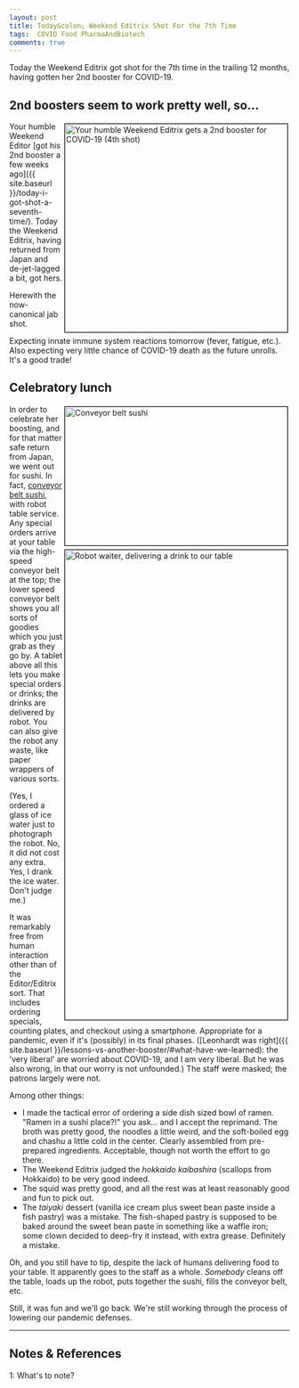 ```yaml
---
layout: post
title: Today&colon; Weekend Editrix Shot For the 7th Time
tags:  COVID Food PharmaAndBiotech
comments: true
---
```


Today the Weekend Editrix got shot for the 7th time in the trailing 12 months, having gotten
her 2nd booster for COVID-19.  

## 2nd boosters seem to work pretty well, so&hellip;  

<img src="{{ site.baseurl }}/images/2022-04-28-weekend-editrix-shot-seventh-time-shot.jpg" width="400" height="374" alt="Your humble Weekend Editrix gets a 2nd booster for COVID-19 (4th shot)" title="Your humble Weekend Editrix gets a 2nd booster for COVID-19 (4th shot)" style="float: right; margin: 3px 3px 3px 3px; border: 1px solid #000000;">
Your humble Weekend Editor 
[got his 2nd booster a few weeks ago]({{ site.baseurl }}/today-i-got-shot-a-seventh-time/).
Today the Weekend Editrix, having returned from Japan and de-jet-lagged a bit, got hers.  

Herewith the now-canonical jab shot.  

Expecting innate immune system reactions tomorrow (fever, fatigue, etc.).  Also expecting
very little chance of COVID-19 death as the future unrolls.  It's a good trade!  


## Celebratory lunch  

<a href="{{ site.baseurl }}/images/2022-04-28-weekend-editrix-shot-sevent-time-conveyor-belt-sushi.jpg"><img src="{{ site.baseurl }}/images/2022-04-28-weekend-editrix-shot-sevent-time-conveyor-belt-sushi-thumb.jpg" width="400" height="249" alt="Conveyor belt sushi" title="Conveyor belt sushi" style="float: right; margin: 3px 3px 3px 3px; border: 1px solid #000000;"></a>
<a href="{{ site.baseurl }}/images/2022-04-28-weekend-editrix-shot-sevent-time-robot-waiter.jpg"><img src="{{ site.baseurl }}/images/2022-04-28-weekend-editrix-shot-sevent-time-robot-waiter-thumb.jpg" width="400" height="844" alt="Robot waiter, delivering a drink to our table" title="Robot waiter, delivering a drink to our table" style="float: right; margin: 3px 3px 3px 3px; border: 1px solid #000000;"></a>
In order to celebrate her boosting, and for that matter safe return from Japan, we went
out for sushi.  In fact, [conveyor belt sushi](https://en.wikipedia.org/wiki/Conveyor_belt_sushi),
with robot table service.  Any special orders arrive at your table via the high-speed
conveyor belt at the top; the lower speed conveyor belt shows you all sorts of goodies
which you just grab as they go by.  A tablet above all this lets you make special orders
or drinks; the drinks are delivered by robot.  You can also give the robot any waste, like
paper wrappers of various sorts.

(Yes, I ordered a glass of ice water just to photograph the robot.  No, it did not cost any
extra.  Yes, I drank the ice water.  Don't judge me.)  

It was remarkably free from human interaction other than of the Editor/Editrix sort.  That
includes ordering specials, counting plates, and checkout using a smartphone.  Appropriate
for a pandemic, even if it's (possibly) in its final phases.
([Leonhardt was right]({{ site.baseurl }}/lessons-vs-another-booster/#what-have-we-learned):
the 'very liberal' are worried about COVID-19, and I am very liberal.  But he was also wrong,
in that our worry is not unfounded.)  The staff were masked; the patrons largely were not.  

Among other things:  
- I made the tactical error of ordering a side dish sized bowl of ramen.  "Ramen in a
  sushi place?!" you ask&hellip; and I accept the reprimand.  The broth was pretty good,
  the noodles a little weird, and the soft-boiled egg and chashu a little cold in the
  center.  Clearly assembled from pre-prepared ingredients.  Acceptable, though not worth
  the effort to go there.  
- The Weekend Editrix judged the _hokkaido kaibashira_ (scallops from Hokkaido) to be very
  good indeed.  
- The squid was pretty good, and all the rest was at least reasonably good and fun to pick
  out.  
- The _taiyaki_ dessert (vanilla ice cream plus sweet bean paste inside a fish pastry) was
  a mistake.  The fish-shaped pastry is supposed to be baked around the sweet bean paste in
  something like a waffle iron; some clown decided to deep-fry it instead, with extra
  grease.  Definitely a mistake.  
  
Oh, and you still have to tip, despite the lack of humans delivering food to your table.
It apparently goes to the staff as a whole.  _Somebody_ cleans off the table, loads up the
robot, puts together the sushi, fills the conveyor belt, etc.  

Still, it was fun and we'll go back.  We're still working through the process of lowering
our pandemic defenses.  

---

## Notes &amp; References  

<!--
<sup id="fn1a">[[1]](#fn1)</sup>

<a id="fn1">1</a>: ***, ["***"](***), *** [↩](#fn1a)  

<a href="{{ site.baseurl }}/images/***">
  <img src="{{ site.baseurl }}/images/***" width="400" height="***" alt="***" title="***" style="float: right; margin: 3px 3px 3px 3px; border: 1px solid #000000;">
</a>

<iframe width="400" height="224" src="***" allow="accelerometer; encrypted-media; gyroscope; picture-in-picture" allowfullscreen style="float: right; margin: 3px 3px 3px 3px; border: 1px solid #000000;"></iframe>
-->

<a id="fn1">1</a>: What's to note?  
